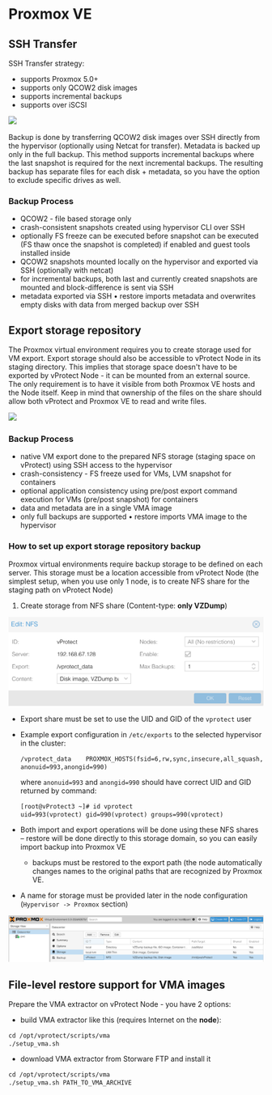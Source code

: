 # Proxmox VE

## SSH Transfer

SSH Transfer strategy:

* supports Proxmox 5.0+
* supports only QCOW2 disk images
* supports incremental backups
* supports over iSCSI

![](../../../.gitbook/assets/vprotect_proxmox-ssh-transfer.jpg)

Backup is done by transferring QCOW2 disk images over SSH directly from the hypervisor \(optionally using Netcat for transfer\). Metadata is backed up only in the full backup. This method supports incremental backups where the last snapshot is required for the next incremental backups. The resulting backup has separate files for each disk + metadata, so you have the option to exclude specific drives as well.

### Backup Process

* QCOW2 - file based storage only
* crash-consistent snapshots created using hypervisor CLI over SSH
* optionally FS freeze can be executed before snapshot can be executed \(FS thaw once the snapshot is completed\) if enabled and guest tools installed inside
* QCOW2 snapshots mounted locally on the hypervisor and exported via SSH \(optionally with netcat\)
* for incremental backups, both last and currently created snapshots are mounted and block-difference is sent via SSH
* metadata exported via SSH • restore imports metadata and overwrites empty disks with data from merged backup over SSH

## Export storage repository

The Proxmox virtual environment requires you to create storage used for VM export. Export storage should also be accessible to vProtect Node in its staging directory. This implies that storage space doesn't have to be exported by vProtect Node - it can be mounted from an external source. The only requirement is to have it visible from both Proxmox VE hosts and the Node itself. Keep in mind that ownership of the files on the share should allow both vProtect and Proxmox VE to read and write files.

![](../../../.gitbook/assets/deployment-vprotect-proxmox-storage-domain.png)

### Backup Process

* native VM export done to the prepared NFS storage \(staging space on vProtect\) using SSH access to the hypervisor
* crash-consistency - FS freeze used for VMs, LVM snapshot for containers
* optional application consistency using pre/post export command execution for VMs \(pre/post snapshot\) for containers
* data and metadata are in a single VMA image
* only full backups are supported • restore imports VMA image to the hypervisor

### How to set up export storage repository backup

Proxmox virtual environments require backup storage to be defined on each server. This storage must be a location accessible from vProtect Node \(the simplest setup, when you use only 1 node, is to create NFS share for the staging path on vProtect Node\)

1. Create storage from NFS share \(Content-type: **only VZDump**\)

![](../../../.gitbook/assets/deployment-vprotect-proxmox-ve-storage-configuration%20%282%29%20%282%29%20%282%29%20%282%29%20%282%29.png)

* Export share must be set to use the UID and GID of the `vprotect` user
* Example export configuration in `/etc/exports` to the selected hypervisor in the cluster:

  ```text
  /vprotect_data    PROXMOX_HOSTS(fsid=6,rw,sync,insecure,all_squash,
  anonuid=993,anongid=990)
  ```

  where `anonuid=993` and `anongid=990` should have correct UID and GID returned by command:

  ```text
  [root@vProtect3 ~]# id vprotect
  uid=993(vprotect) gid=990(vprotect) groups=990(vprotect)
  ```

* Both import and export operations will be done using these NFS shares – restore will be done directly to this storage domain, so you can easily import backup into Proxmox VE
  * backups must be restored to the export path \(the node automatically changes names to the original paths that are recognized by Proxmox VE.
* A name for storage must be provided later in the node configuration \(`Hypervisor -> Proxmox` section\)

![](../../../.gitbook/assets/containers-proxmox-ve-storage%20%283%29%20%282%29%20%281%29.jpg)

## File-level restore support for VMA images

Prepare the VMA extractor on vProtect Node - you have 2 options:

* build VMA extractor like this \(requires Internet on the **node**\):

```text
cd /opt/vprotect/scripts/vma
./setup_vma.sh
```

* download VMA extractor from Storware FTP and install it

```text
cd /opt/vprotect/scripts/vma
./setup_vma.sh PATH_TO_VMA_ARCHIVE
```

